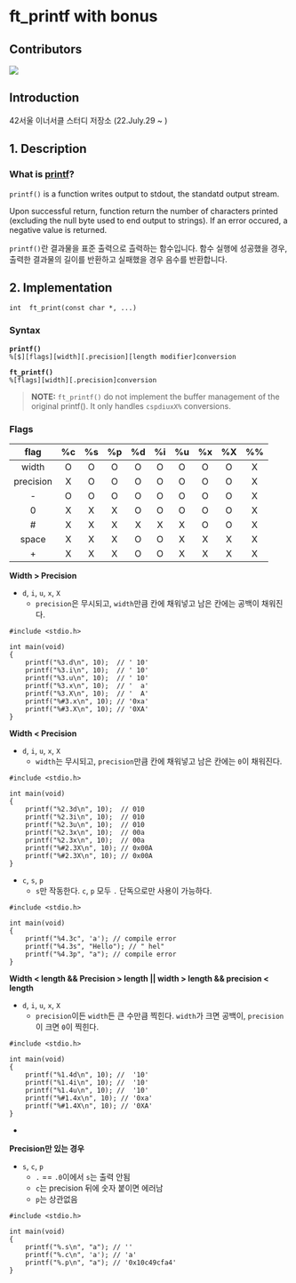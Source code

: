 # ft_printf with bonus

## Contributors
<a href="https://github.com/veggie-garden/ft_printf_bonus/graphs/contributors">
  <img src="https://contrib.rocks/image?repo=veggie-garden/ft_printf_bonus" />
</a>

## Introduction
42서울 이너서클 스터디 저장소 (22.July.29 ~ )

## 1. Description
### What is [printf](https://man7.org/linux/man-pages/man3/printf.3.html)?
`printf()` is a function writes output to stdout, the standatd output stream. 

Upon successful return, function return the number of characters printed (excluding the null byte used to end output to strings). If an error occured, a negative value is returned.

`printf()`란 결과물을 표준 출력으로 츨력하는 함수입니다. 함수 실행에 성공했을 경우, 출력한 결과물의 길이를 반환하고 실패했을 경우 음수를 반환합니다. 

## 2. Implementation
```int	ft_print(const char *, ...)```

### Syntax
__`printf()`__  
```%[$][flags][width][.precision][length modifier]conversion```

__`ft_printf()`__  
```%[flags][width][.precision]conversion```

> **__NOTE:__**  `ft_printf()` do not implement the buffer management of the original printf(). It only handles `cspdiuxX%` conversions.

### Flags
|flag|%c|%s|%p|%d|%i|%u|%x|%X|%%|
|:---:|:---:|:---:|:---:|:---:|:---:|:---:|:---:|:---:|:---:|
|width		|O|O|O|O|O|O|O|O|X|
|precision	|X|O|O|O|O|O|O|O|X|
|-			|O|O|O|O|O|O|O|O|X|
|0			|X|X|X|O|O|O|O|O|X|
|#			|X|X|X|X|X|X|O|O|X|
|space		|X|X|X|O|O|X|X|X|X|
|+			|X|X|X|O|O|X|X|X|X|

__Width > Precision__  
- `d`, `i`, `u`, `x`, `X`  
	- `precision`은 무시되고, `width`만큼 칸에 채워넣고 남은 칸에는 공백이 채워진다.
```
#include <stdio.h>

int main(void)
{
	printf("%3.d\n", 10);  // ' 10'
	printf("%3.i\n", 10);  // ' 10'
	printf("%3.u\n", 10);  // ' 10'
	printf("%3.x\n", 10);  // '  a'
	printf("%3.X\n", 10);  // '  A'
	printf("%#3.x\n", 10); // '0xa'
	printf("%#3.X\n", 10); // '0XA'
}
```

__Width < Precision__
- `d`, `i`, `u`, `x`, `X`
	- `width`는 무시되고, `precision`만큼 칸에 채워넣고 남은 칸에는 `0`이 채워진다.
```
#include <stdio.h>

int main(void)
{
	printf("%2.3d\n", 10);  // 010 
	printf("%2.3i\n", 10);  // 010 
	printf("%2.3u\n", 10);  // 010 
	printf("%2.3x\n", 10);  // 00a
	printf("%2.3x\n", 10);  // 00a
	printf("%#2.3X\n", 10); // 0x00A
	printf("%#2.3X\n", 10); // 0x00A
}
```
- `c`, `s`, `p`
	- `s`만 작동한다. `c`, `p` 모두 `.` 단독으로만 사용이 가능하다.
```
#include <stdio.h>

int main(void)
{
	printf("%4.3c", 'a'); // compile error
	printf("%4.3s", "Hello"); // " hel"
	printf("%4.3p", "a"); // compile error
}
```

__Width < length && Precision > length || width > length && precision < length__
- `d`, `i`, `u`, `x`, `X`
	- `precision`이든 `width`든 큰 수만큼 찍힌다. `width`가 크면 공백이, `precision`이 크면 `0`이 찍힌다.
```
#include <stdio.h>

int main(void)
{
	printf("%1.4d\n", 10); //  '10'
	printf("%1.4i\n", 10); //  '10'
	printf("%1.4u\n", 10); //  '10'
	printf("%#1.4x\n", 10); // '0xa'
	printf("%#1.4X\n", 10); // '0XA'
}
```
- 

__Precision만 있는 경우__
- `s`, `c`, `p`
	- `.` == `.0`이에서 `s`는 출력 안됨
	- `c`는 precision 뒤에 숫자 붙이면 에러남
	- `p`는 상관없음
```
#include <stdio.h>

int main(void)
{
	printf("%.s\n", "a"); // ''
	printf("%.c\n", 'a'); // 'a'
	printf("%.p\n", "a"); // '0x10c49cfa4'
}
```